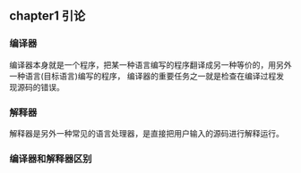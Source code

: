 ## chapter1 引论
### 编译器
编译器本身就是一个程序，把某一种语言编写的程序翻译成另一种等价的，用另外一种语言(目标语言)编写的程序，
编译器的重要任务之一就是检查在编译过程发现源码的错误。
### 解释器
解释器是另外一种常见的语言处理器，是直接把用户输入的源码进行解释运行。
### 编译器和解释器区别
